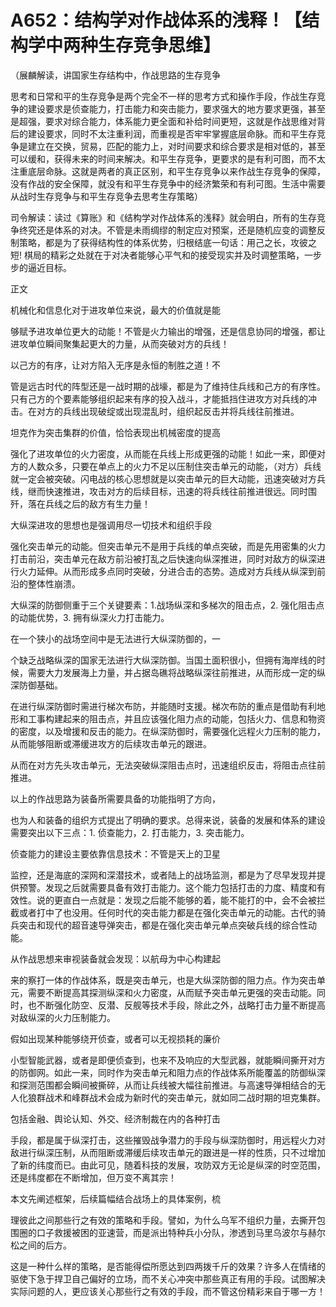 # A652：结构学对作战体系的浅释！【结构学中两种生存竞争思维】

（展麟解读，讲国家生存结构中，作战思路的生存竞争

思考和日常和平的生存竞争是两个完全不一样的思考方式和操作手段，作战生存竞争的建设要求是侦查能力，打击能力和突击能力，要求强大的地方要求更强，甚至是超强，要求对综合能力，体系能力更全面和补给时间更短，这就是作战思维对背后的建设要求，同时不太注重利润，而重视是否牢牢掌握底层命脉。而和平生存竞争是建立在交换，贸易，匹配的能力上，对时间要求和综合要求是相对低的，甚至可以缓和，获得未来的时间来解决。和平生存竞争，更要求的是有利可图，而不太注重底层命脉。这就是两者的真正区别，和平生存竞争以来作战生存竞争的保障，没有作战的安全保障，就没有和平生存竞争中的经济繁荣和有利可图。生活中需要从战时生存竞争与和平生存竞争去思考生存策略）

司令解读：读过《算账》和《结构学对作战体系的浅释》就会明白，所有的生存竞争终究还是体系的对决。不管是未雨绸缪的制定应对预案，还是随机应变的调整反制策略，都是为了获得结构性的体系优势，归根结底一句话：用己之长，攻彼之短! 棋局的精彩之处就在于对决者能够心平气和的接受现实并及时调整策略，一步步的逼近目标。

正文

机械化和信息化对于进攻单位来说，最大的价值就是能

够赋予进攻单位更大的动能！不管是火力输出的增强，还是信息协同的增强，都让进攻单位瞬间聚集起更大的力量，从而突破对方的兵线！

以己方的有序，让对方陷入无序是永恒的制胜之道！不

管是远古时代的阵型还是一战时期的战壕，都是为了维持住兵线和己方的有序性。只有己方的个要素能够组织起来有序的投入战斗，才能抵挡住进攻方对兵线的冲击。在对方的兵线出现破绽或出现混乱时，组织起反击并将兵线往前推进。

坦克作为突击集群的价值，恰恰表现出机械密度的提高

强化了进攻单位的火力密度，从而能在兵线上形成更强的动能！如此一来，即便对方的人数众多，只要在单点上的火力不足以压制住突击单元的动能，（对方）兵线就一定会被突破。闪电战的核心思想就是以突击单元的巨大动能，迅速突破对方兵线，继而快速推进，攻击对方的后续目标，迅速的将兵线往前推进很远。同时围歼，落在兵线之后的敌方有生力量！

大纵深进攻的思想也是强调用尽一切技术和组织手段

强化突击单元的动能。但突击单元不是用于兵线的单点突破，而是先用密集的火力打击前沿，突击单元在敌方前沿被打乱之后快速向纵深推进，同时对敌方的纵深进行火力延伸。从而形成多点同时突破，分进合击的态势。造成对方兵线从纵深到前沿的整体性崩溃。

大纵深的防御侧重于三个关键要素：1.战场纵深和多梯次的阻击点，2. 强化阻击点的动能优势，3. 拥有纵深火力打击能力。

在一个狭小的战场空间中是无法进行大纵深防御的，一

个缺乏战略纵深的国家无法进行大纵深防御。当国土面积很小，但拥有海岸线的时候，需要大力发展海上力量，并占据岛礁将战略纵深往前推进，从而形成一定的纵深防御基础。

在进行纵深防御时需进行梯次布防，并能随时支援。梯次布防的重点是借助有利地形和工事构建起来的阻击点，并且应该强化阻力点的动能，包括火力、信息和物资的密度，以及增援和反击的能力。在纵深防御时，需要强化远程火力压制的能力，从而能够阻断或滞缓进攻方的后续攻击单元的跟进。

从而在对方先头攻击单元，无法突破纵深阻击点时，迅速组织反击，将阻击点往前推进。

以上的作战思路为装备所需要具备的功能指明了方向，

也为人和装备的组织方式提出了明确的要求。总得来说，装备的发展和体系的建设需要突出以下三点：1\. 侦查能力，2\. 打击能力，3. 突击能力。

侦查能力的建设主要依靠信息技术：不管是天上的卫星

监控，还是海底的深网和深潜技术，或者陆上的战场监测，都是为了尽早发现并提供预警。发现之后就需要具备有效打击能力。这个能力包括打击的力度、精度和有效性。说的更直白一点就是：发现之后能不能够的着，能不能打的中，会不会被拦截或者打中了也没用。任何时代的突击能力都是在强化突击单元的动能。古代的骑兵突击和现代的超音速导弹突击，都是在强化突击单元单点突破兵线的综合性动能。

从作战思想来审视装备就会发现：以航母为中心构建起

来的察打一体的作战体系，既是突击单元，也是大纵深防御的阻力点。作为突击单元，需要不断提高其探测纵深和火力密度，从而赋予突击单元更强的突击动能。同时，也不断强化防空、反潜、反舰等技术手段，除此之外，战略打击力量不断提高对敌纵深的火力压制能力。

假如出现某种能够绕开侦查，或者可以无视损耗的廉价

小型智能武器，或者是即便侦查到，也来不及响应的大型武器，就能瞬间撕开对方的防御网。如此一来，同时作为突击单元和阻力点的作战体系所能覆盖的防御纵深和探测范围都会瞬间被撕碎，从而让兵线被大幅往前推进。与高速导弹相结合的无人化狼群战术和峰群战术会成为新时代的突击单元，就如同二战时期的坦克集群。

包括金融、舆论认知、外交、经济制裁在内的各种打击

手段，都是属于纵深打击，这些摧毁战争潜力的手段与纵深防御时，用远程火力对敌进行纵深压制，从而阻断或滞缓后续攻击单元的跟进是一样的性质，只不过增加了新的纬度而已。由此可见，随着科技的发展，攻防双方无论是纵深的时空范围，还是纬度都在不断增加，但万变不离其宗！

本文先阐述框架，后续篇幅结合战场上的具体案例，梳

理彼此之间那些行之有效的策略和手段。譬如，为什么乌军不组织力量，去撕开包围圈的口子救援被困的亚速营，而是派出特种兵小分队，渗透到马里乌波尔与赫尔松之间的后方。

这是一种什么样的策略，是否能得偿所愿达到四两拨千斤的效果？许多人在情绪的驱使下急于捍卫自己偏好的立场，而不关心冲突中那些真正有用的手段。试图解决实际问题的人，更应该关心那些行之有效的手段，而不管这份精彩来自于哪一方！